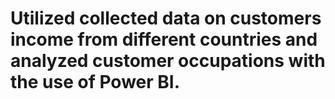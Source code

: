# Utilized collected data on customers income from different countries and analyzed customer occupations with the use of Power BI.